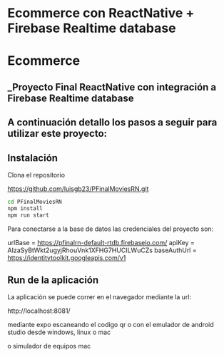 # Ecommerce con ReactNative + Firebase Realtime database


# Ecommerce
## _Proyecto Final ReactNative con integración a Firebase Realtime database



## A continuación detallo los pasos a seguir para utilizar este proyecto:

## Instalación

Clona el repositorio

https://github.com/luisgb23/PFinalMoviesRN.git

```sh
cd PFinalMoviesRN
npm install
npm run start
```

Para conectarse a la base de datos las credenciales del proyecto son:

urlBase = https://pfinalrn-default-rtdb.firebaseio.com/
apiKey = AIzaSyBtWkt2ugyjRhouVnk1XFHG7HUCILWuCZs
baseAuthUrl = https://identitytoolkit.googleapis.com/v1

## Run de la aplicación

La aplicación se puede correr en el navegador mediante la url:

http://localhost:8081/

mediante expo escaneando el codigo qr o con el emulador de android studio desde windows, linux o mac 

o simulador de equipos mac

